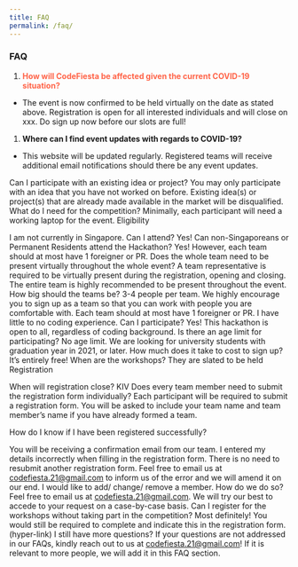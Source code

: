 ```yaml
---
title: FAQ
permalink: /faq/
---
```


### **FAQ**

1. <b style="color:Tomato">How will CodeFiesta be affected given the current COVID-19 situation?</b>
- The event is now confirmed to be held virtually on the date as stated above. Registration is open for all interested individuals and will close on xxx. Do sign up now before our slots are full!

1. **Where can I find event updates with regards to COVID-19?**
- This website will be updated regularly. Registered teams will receive additional email notifications should there be any event updates.

Can I participate with an existing idea or project?
You may only participate with an idea that you have not worked on before. Existing idea(s) or project(s) that are already made available in the market will be disqualified.
What do I need  for the competition?
Minimally, each participant will need a working laptop for the event. 
Eligibility


I am not currently in Singapore. Can I attend?
Yes! 
Can non-Singaporeans or Permanent Residents attend the Hackathon?
Yes! However, each team should at most have 1 foreigner or PR.
Does the whole team need to be present virtually throughout the whole event?
A team representative is required to be virtually present during the registration, opening and closing. The entire team is highly recommended to be present throughout the event.
How big should the teams be?
3-4 people per team. We highly encourage you to sign up as a team so that you can work with people you are comfortable with. Each team should at most have 1 foreigner or PR.
I have little to no coding experience. Can I participate?
Yes! This hackathon is open to all, regardless of coding background.
Is there an age limit for participating?
No age limit. We are looking for university students with graduation year in 2021, or later. 
How much does it take to cost to sign up?
It’s entirely free! 
When are the workshops?
They are slated to be held 
Registration


When will registration close?
KIV
Does every team member need to submit the registration form individually?
Each participant will be required to submit a registration form. You will be asked to include your team name and team member’s name if you have already formed a team.



How do I know if I have been registered successfully?


You will be receiving a confirmation email from our team.
I entered my details incorrectly when filling in the registration form.
There is no need to resubmit another registration form. Feel free to email us at codefiesta.21@gmail.com to inform us of the error and we will amend it on our end.
I would like to add/ change/ remove a member. How do we do so?
Feel free to email us at codefiesta.21@gmail.com. We will try our best to accede to your request on a case-by-case basis.
Can I register for the workshops without taking part in the competition?
Most definitely! You would still be required to complete and indicate this in the registration form. (hyper-link)
I still have more questions?
If your questions are not addressed in our FAQs, kindly reach out to us at codefiesta.21@gmail.com! If it is relevant to more people, we will add it in this FAQ section.

